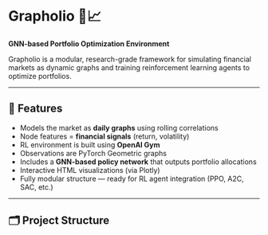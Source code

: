# Grapholio 🧠📈  
**GNN-based Portfolio Optimization Environment**

Grapholio is a modular, research-grade framework for simulating financial markets as dynamic graphs and training reinforcement learning agents to optimize portfolios.

---

## 📌 Features

- Models the market as **daily graphs** using rolling correlations
- Node features = **financial signals** (return, volatility)
- RL environment is built using **OpenAI Gym**
- Observations are PyTorch Geometric graphs
- Includes a **GNN-based policy network** that outputs portfolio allocations
- Interactive HTML visualizations (via Plotly)
- Fully modular structure — ready for RL agent integration (PPO, A2C, SAC, etc.)

---

## 🗂️ Project Structure

